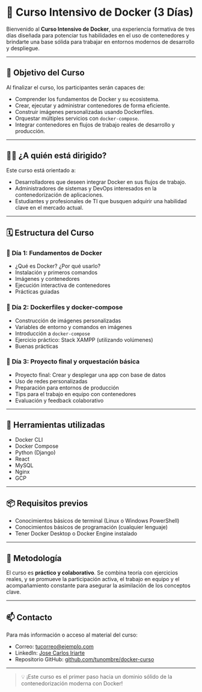 # 🐳 Curso Intensivo de Docker (3 Días)

Bienvenido al **Curso Intensivo de Docker**, una experiencia formativa de tres días diseñada para potenciar tus habilidades en el uso de contenedores y brindarte una base sólida para trabajar en entornos modernos de desarrollo y despliegue.

---

## 🎯 Objetivo del Curso

Al finalizar el curso, los participantes serán capaces de:

- Comprender los fundamentos de Docker y su ecosistema.
- Crear, ejecutar y administrar contenedores de forma eficiente.
- Construir imágenes personalizadas usando Dockerfiles.
- Orquestar múltiples servicios con `docker-compose`.
- Integrar contenedores en flujos de trabajo reales de desarrollo y producción.

---

## 🧑‍💻 ¿A quién está dirigido?

Este curso está orientado a:

- Desarrolladores que deseen integrar Docker en sus flujos de trabajo.
- Administradores de sistemas y DevOps interesados en la contenedorización de aplicaciones.
- Estudiantes y profesionales de TI que busquen adquirir una habilidad clave en el mercado actual.

---

## 🗓️ Estructura del Curso

### 🔹 **Día 1: Fundamentos de Docker**
- ¿Qué es Docker? ¿Por qué usarlo?
- Instalación y primeros comandos
- Imágenes y contenedores
- Ejecución interactiva de contenedores
- Prácticas guiadas

### 🔹 **Día 2: Dockerfiles y docker-compose**
- Construcción de imágenes personalizadas
- Variables de entorno y comandos en imágenes
- Introducción a `docker-compose`
- Ejercicio práctico: Stack XAMPP (utilizando volúmenes)
- Buenas prácticas

### 🔹 **Día 3: Proyecto final y orquestación básica**
- Proyecto final: Crear y desplegar una app con base de datos
- Uso de redes personalizadas
- Preparación para entornos de producción
- Tips para el trabajo en equipo con contenedores
- Evaluación y feedback colaborativo

---

## 🧰 Herramientas utilizadas

- Docker CLI
- Docker Compose
- Python (Django)
- React
- MySQL
- Nginx
- GCP

---

## 📦 Requisitos previos

- Conocimientos básicos de terminal (Linux o Windows PowerShell)
- Conocimientos básicos de programación (cualquier lenguaje)
- Tener Docker Desktop o Docker Engine instalado

---

## 🤝 Metodología

El curso es **práctico y colaborativo**. Se combina teoría con ejercicios reales, y se promueve la participación activa, el trabajo en equipo y el acompañamiento constante para asegurar la asimilación de los conceptos clave.

---

## 📫 Contacto

Para más información o acceso al material del curso:

- Correo: [tucorreo@ejemplo.com](mailto:tucorreo@ejemplo.com)
- LinkedIn: [Jose Carlos Iriarte](https://linkedin.com/in/josecarlosiriarte)
- Repositorio GitHub: [github.com/tunombre/docker-curso](https://github.com/tunombre/curso-docker-intensivo)

---

> 💡 ¡Este curso es el primer paso hacia un dominio sólido de la contenedorización moderna con Docker!

